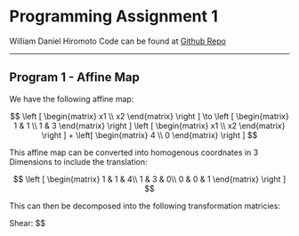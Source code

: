 # Programming Assignment 1
William Daniel Hiromoto
Code can be found at [Github Repo](https://github.com/xTechon/CV_prog1/tree/main)

----------------------------------------------
## Program 1 - Affine Map

We have the following affine map:

$$
    \left [
    \begin{matrix}
        x1 \\ x2
    \end{matrix}
    \right ]
    \to
    \left [
    \begin{matrix}
        1 & 1 \\
        1 & 3
    \end{matrix}
    \right ]
    \left [
    \begin{matrix}
        x1 \\ x2
    \end{matrix}
    \right ]
    +
    \left[
    \begin{matrix}
        4 \\ 0      
    \end{matrix}
    \right ]
$$

This affine map can be converted into homogenous coordnates in 3 Dimensions to include the translation:

$$
    \left [
    \begin{matrix}
        1 & 1 & 4\\
        1 & 3 & 0\\
        0 & 0 & 1
    \end{matrix}
    \right ]
$$

This can then be decomposed into the following transformation matricies:

Shear: $$